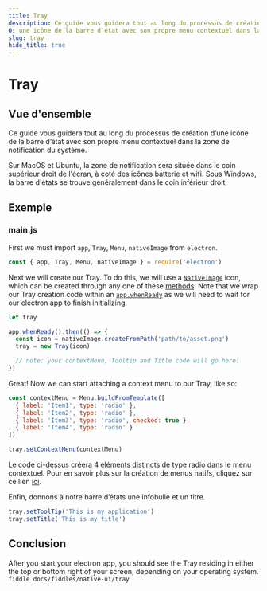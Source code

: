 ```yaml
---
title: Tray
description: Ce guide vous guidera tout au long du processus de création
0: une icône de la barre d’état avec son propre menu contextuel dans la zone de notification du système.
slug: tray
hide_title: true
---
```


# Tray

## Vue d'ensemble

<!-- ✍ Update this section if you want to provide more details -->

Ce guide vous guidera tout au long du processus de création d’une icône de la barre d’état [](https://www.electronjs.org/docs/api/tray)avec son propre menu contextuel dans la zone de notification du système.

Sur MacOS et Ubuntu, la zone de notification sera située dans le coin supérieur droit de l'écran, à coté des icônes batterie et wifi. Sous Windows, la barre d'états se trouve généralement dans le coin inférieur droit.

## Exemple

### main.js

First we must import `app`, `Tray`, `Menu`, `nativeImage` from `electron`.

```js
const { app, Tray, Menu, nativeImage } = require('electron')
```

Next we will create our Tray. To do this, we will use a [`NativeImage`](https://www.electronjs.org/docs/api/native-image) icon, which can be created through any one of these [methods](https://www.electronjs.org/docs/api/native-image#methods). Note that we wrap our Tray creation code within an [`app.whenReady`](https://www.electronjs.org/docs/api/app#appwhenready) as we will need to wait for our electron app to finish initializing.

```js title='main.js'
let tray

app.whenReady().then(() => {
  const icon = nativeImage.createFromPath('path/to/asset.png')
  tray = new Tray(icon)

  // note: your contextMenu, Tooltip and Title code will go here!
})
```

Great! Now we can start attaching a context menu to our Tray, like so:

```js
const contextMenu = Menu.buildFromTemplate([
  { label: 'Item1', type: 'radio' },
  { label: 'Item2', type: 'radio' },
  { label: 'Item3', type: 'radio', checked: true },
  { label: 'Item4', type: 'radio' }
])

tray.setContextMenu(contextMenu)
```

Le code ci-dessus créera 4 éléments distincts de type radio dans le menu contextuel. Pour en savoir plus sur la création de menus natifs, cliquez sur ce lien [ici](https://www.electronjs.org/docs/api/menu#menubuildfromtemplatetemplate).

Enfin, donnons à notre barre d’états une infobulle et un titre.

```js
tray.setToolTip('This is my application')
tray.setTitle('This is my title')
```

## Conclusion

After you start your electron app, you should see the Tray residing in either the top or bottom right of your screen, depending on your operating system.
`fiddle docs/fiddles/native-ui/tray`
